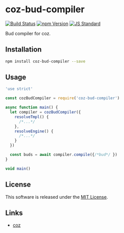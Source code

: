 coz-bud-compiler
==========

<!---
This file is generated by ape-tmpl. Do not update manually.
--->

<!-- Badge Start -->
<a name="badges"></a>

[![Build Status][bd_travis_shield_url]][bd_travis_url]
[![npm Version][bd_npm_shield_url]][bd_npm_url]
[![JS Standard][bd_standard_shield_url]][bd_standard_url]

[bd_repo_url]: https://github.com/coz-labo/coz-bud-compiler
[bd_travis_url]: http://travis-ci.org/coz-labo/coz-bud-compiler
[bd_travis_shield_url]: http://img.shields.io/travis/coz-labo/coz-bud-compiler.svg?style=flat
[bd_travis_com_url]: http://travis-ci.com/coz-labo/coz-bud-compiler
[bd_travis_com_shield_url]: https://api.travis-ci.com/coz-labo/coz-bud-compiler.svg?token=
[bd_license_url]: https://github.com/coz-labo/coz-bud-compiler/blob/master/LICENSE
[bd_codeclimate_url]: http://codeclimate.com/github/coz-labo/coz-bud-compiler
[bd_codeclimate_shield_url]: http://img.shields.io/codeclimate/github/coz-labo/coz-bud-compiler.svg?style=flat
[bd_codeclimate_coverage_shield_url]: http://img.shields.io/codeclimate/coverage/github/coz-labo/coz-bud-compiler.svg?style=flat
[bd_gemnasium_url]: https://gemnasium.com/coz-labo/coz-bud-compiler
[bd_gemnasium_shield_url]: https://gemnasium.com/coz-labo/coz-bud-compiler.svg
[bd_npm_url]: http://www.npmjs.org/package/coz-bud-compiler
[bd_npm_shield_url]: http://img.shields.io/npm/v/coz-bud-compiler.svg?style=flat
[bd_standard_url]: http://standardjs.com/
[bd_standard_shield_url]: https://img.shields.io/badge/code%20style-standard-brightgreen.svg

<!-- Badge End -->


<!-- Description Start -->
<a name="description"></a>

Bud compiler for coz.

<!-- Description End -->




<!-- Sections Start -->
<a name="sections"></a>

<!-- Section from "doc/guides/01.Installation.md.hbs" Start -->

<a name="section-doc-guides-01-installation-md"></a>

Installation
-----

```bash
npm install coz-bud-compiler --save
```


<!-- Section from "doc/guides/01.Installation.md.hbs" End -->

<!-- Section from "doc/guides/02.Usage.md.hbs" Start -->

<a name="section-doc-guides-02-usage-md"></a>

Usage
----

```javascript
'use strict'

const cozBudCompiler = require('coz-bud-compiler')

async function main() {
  let compiler = cozBudCompiler({
    resolveTmpl() {
      /*...*/
    },
    resolveEngine() {
      /*...*/
    }
  })

  const buds = await compiler.compile({/*bud*/ })
}

void main()

```

<!-- Section from "doc/guides/02.Usage.md.hbs" End -->


<!-- Sections Start -->


<!-- LICENSE Start -->
<a name="license"></a>

License
-------
This software is released under the [MIT License](https://github.com/coz-labo/coz-bud-compiler/blob/master/LICENSE).

<!-- LICENSE End -->


<!-- Links Start -->
<a name="links"></a>

Links
------

+ [coz][coz_url]

[coz_url]: https://github.com/coz-labo/coz

<!-- Links End -->
